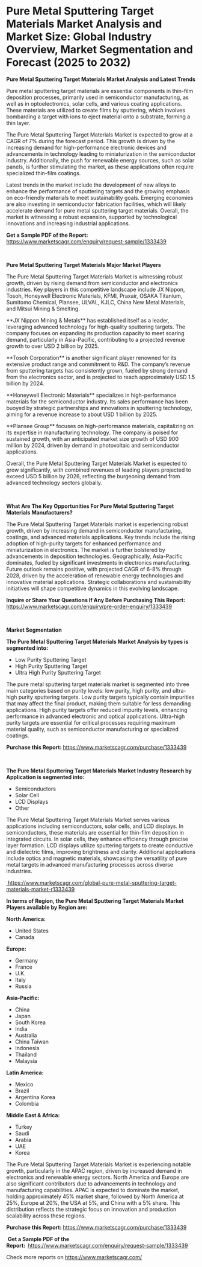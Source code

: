 <p><h1>Pure Metal Sputtering Target Materials Market Analysis and Market Size: Global Industry Overview, Market Segmentation and Forecast (2025 to 2032)</h1></p><p><strong>Pure Metal Sputtering Target Materials Market Analysis and Latest Trends</strong></p>
<p><p>Pure metal sputtering target materials are essential components in thin-film deposition processes, primarily used in semiconductor manufacturing, as well as in optoelectronics, solar cells, and various coating applications. These materials are utilized to create films by sputtering, which involves bombarding a target with ions to eject material onto a substrate, forming a thin layer.</p><p>The Pure Metal Sputtering Target Materials Market is expected to grow at a CAGR of 7% during the forecast period. This growth is driven by the increasing demand for high-performance electronic devices and advancements in technology leading to miniaturization in the semiconductor industry. Additionally, the push for renewable energy sources, such as solar panels, is further stimulating the market, as these applications often require specialized thin-film coatings.</p><p>Latest trends in the market include the development of new alloys to enhance the performance of sputtering targets and the growing emphasis on eco-friendly materials to meet sustainability goals. Emerging economies are also investing in semiconductor fabrication facilities, which will likely accelerate demand for pure metal sputtering target materials. Overall, the market is witnessing a robust expansion, supported by technological innovations and increasing industrial applications.</p></p>
<p><strong>Get a Sample PDF of the Report:&nbsp;</strong> <a href="https://www.marketscagr.com/enquiry/request-sample/1333439?utm_campaign=2470&utm_medium=2&utm_source=Github&utm_content=ia&utm_term=24032025&utm_id=pure-metal-sputtering-target-materials">https://www.marketscagr.com/enquiry/request-sample/1333439</a></p>
<p>&nbsp;</p>
<p><strong>Pure Metal Sputtering Target Materials Major Market Players</strong></p>
<p><p>The Pure Metal Sputtering Target Materials Market is witnessing robust growth, driven by rising demand from semiconductor and electronics industries. Key players in this competitive landscape include JX Nippon, Tosoh, Honeywell Electronic Materials, KFMI, Praxair, OSAKA Titanium, Sumitomo Chemical, Plansee, ULVAL, KJLC, China New Metal Materials, and Mitsui Mining & Smelting.</p><p>**JX Nippon Mining & Metals** has established itself as a leader, leveraging advanced technology for high-quality sputtering targets. The company focuses on expanding its production capacity to meet soaring demand, particularly in Asia-Pacific, contributing to a projected revenue growth to over USD 2 billion by 2025.</p><p>**Tosoh Corporation** is another significant player renowned for its extensive product range and commitment to R&D. The company’s revenue from sputtering targets has consistently grown, fueled by strong demand from the electronics sector, and is projected to reach approximately USD 1.5 billion by 2024.</p><p>**Honeywell Electronic Materials** specializes in high-performance materials for the semiconductor industry. Its sales performance has been buoyed by strategic partnerships and innovations in sputtering technology, aiming for a revenue increase to about USD 1 billion by 2025.</p><p>**Plansee Group** focuses on high-performance materials, capitalizing on its expertise in manufacturing technology. The company is poised for sustained growth, with an anticipated market size growth of USD 900 million by 2024, driven by demand in photovoltaic and semiconductor applications.</p><p>Overall, the Pure Metal Sputtering Target Materials Market is expected to grow significantly, with combined revenues of leading players projected to exceed USD 5 billion by 2026, reflecting the burgeoning demand from advanced technology sectors globally.</p></p>
<p>&nbsp;</p>
<p><strong>What Are The Key Opportunities For Pure Metal Sputtering Target Materials Manufacturers?</strong></p>
<p><p>The Pure Metal Sputtering Target Materials market is experiencing robust growth, driven by increasing demand in semiconductor manufacturing, coatings, and advanced materials applications. Key trends include the rising adoption of high-purity targets for enhanced performance and miniaturization in electronics. The market is further bolstered by advancements in deposition technologies. Geographically, Asia-Pacific dominates, fueled by significant investments in electronics manufacturing. Future outlook remains positive, with projected CAGR of 6-8% through 2028, driven by the acceleration of renewable energy technologies and innovative material applications. Strategic collaborations and sustainability initiatives will shape competitive dynamics in this evolving landscape.</p></p>
<p><strong>Inquire or Share Your Questions If Any Before Purchasing This Report:</strong> <a href="https://www.marketscagr.com/enquiry/pre-order-enquiry/1333439?utm_campaign=2470&utm_medium=2&utm_source=Github&utm_content=ia&utm_term=24032025&utm_id=pure-metal-sputtering-target-materials">https://www.marketscagr.com/enquiry/pre-order-enquiry/1333439</a></p>
<p>&nbsp;</p>
<p><strong>Market Segmentation</strong></p>
<p><strong>The Pure Metal Sputtering Target Materials Market Analysis by types is segmented into:</strong></p>
<p><ul><li>Low Purity Sputtering Target</li><li>High Purity Sputtering Target</li><li>Ultra High Purity Sputtering Target</li></ul></p>
<p><p>The pure metal sputtering target materials market is segmented into three main categories based on purity levels: low purity, high purity, and ultra-high purity sputtering targets. Low purity targets typically contain impurities that may affect the final product, making them suitable for less demanding applications. High purity targets offer reduced impurity levels, enhancing performance in advanced electronic and optical applications. Ultra-high purity targets are essential for critical processes requiring maximum material quality, such as semiconductor manufacturing or specialized coatings.</p></p>
<p><strong>Purchase this Report:&nbsp;</strong><a href="https://www.marketscagr.com/purchase/1333439?utm_campaign=2470&utm_medium=2&utm_source=Github&utm_content=ia&utm_term=24032025&utm_id=pure-metal-sputtering-target-materials">https://www.marketscagr.com/purchase/1333439</a></p>
<p>&nbsp;</p>
<p><strong>The Pure Metal Sputtering Target Materials Market Industry Research by Application is segmented into:</strong></p>
<p><ul><li>Semiconductors</li><li>Solar Cell</li><li>LCD Displays</li><li>Other</li></ul></p>
<p><p>The Pure Metal Sputtering Target Materials Market serves various applications including semiconductors, solar cells, and LCD displays. In semiconductors, these materials are essential for thin-film deposition in integrated circuits. In solar cells, they enhance efficiency through precise layer formation. LCD displays utilize sputtering targets to create conductive and dielectric films, improving brightness and clarity. Additional applications include optics and magnetic materials, showcasing the versatility of pure metal targets in advanced manufacturing processes across diverse industries.</p></p>
<p><a href="https://www.marketscagr.com/global-pure-metal-sputtering-target-materials-market-r1333439?utm_campaign=2470&utm_medium=2&utm_source=Github&utm_content=ia&utm_term=24032025&utm_id=pure-metal-sputtering-target-materials">&nbsp;https://www.marketscagr.com/global-pure-metal-sputtering-target-materials-market-r1333439</a></p>
<p><strong>In terms of Region, the Pure Metal Sputtering Target Materials Market Players available by Region are:</strong></p>
<p>
    <p> <strong> North America: </strong>
        <ul>
            <li>United States</li>
            <li>Canada</li>
        </ul>
        </p> 
    <p> <strong> Europe: </strong>
        <ul>
            <li>Germany</li>
            <li>France</li>
            <li>U.K.</li>
            <li>Italy</li>
            <li>Russia</li>
        </ul>
        </p> 
    <p> <strong> Asia-Pacific: </strong>
        <ul>
            <li>China</li>
            <li>Japan</li>
            <li>South Korea</li>
            <li>India</li>
            <li>Australia</li>
            <li>China Taiwan</li>
            <li>Indonesia</li>
            <li>Thailand</li>
            <li>Malaysia</li>
        </ul>
        </p> 
    <p> <strong> Latin America: </strong>
        <ul>
            <li>Mexico</li>
            <li>Brazil</li>
            <li>Argentina Korea</li>
            <li>Colombia</li>
        </ul>
        </p> 
    <p> <strong> Middle East & Africa: </strong>
        <ul>
            <li>Turkey</li>
            <li>Saudi</li>
            <li>Arabia</li>
            <li>UAE</li>
            <li>Korea</li>
        </ul>
    </p>
    </p>
<p><p>The Pure Metal Sputtering Target Materials Market is experiencing notable growth, particularly in the APAC region, driven by increased demand in electronics and renewable energy sectors. North America and Europe are also significant contributors due to advancements in technology and manufacturing capabilities. APAC is expected to dominate the market, holding approximately 45% market share, followed by North America at 25%, Europe at 20%, the USA at 5%, and China with a 5% share. This distribution reflects the strategic focus on innovation and production scalability across these regions.</p></p>
<p><strong>Purchase this Report: </strong><a href="https://www.marketscagr.com/purchase/1333439?utm_campaign=2470&utm_medium=2&utm_source=Github&utm_content=ia&utm_term=24032025&utm_id=pure-metal-sputtering-target-materials">https://www.marketscagr.com/purchase/1333439</a></p>
<p>&nbsp;<strong>Get a Sample PDF of the Report:&nbsp;&nbsp;</strong><a href="https://www.marketscagr.com/enquiry/request-sample/1333439?utm_campaign=2470&utm_medium=2&utm_source=Github&utm_content=ia&utm_term=24032025&utm_id=pure-metal-sputtering-target-materials">https://www.marketscagr.com/enquiry/request-sample/1333439</a></p>
<p><strong></strong></p>
<p>Check more reports on <a href="https://www.marketscagr.com/?utm_campaign=2470&utm_medium=2&utm_source=Github&utm_content=ia&utm_term=24032025&utm_id=pure-metal-sputtering-target-materials">https://www.marketscagr.com/</a></p>